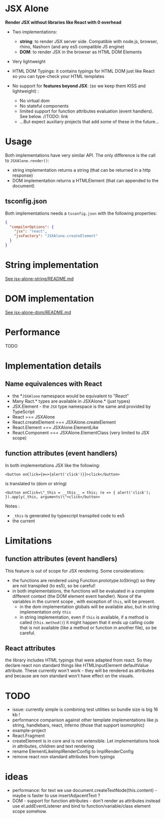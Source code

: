 # JSX Alone 

**Render JSX without libraries like React with 0 overhead**

 * Two implementations: 

   * **string**: to render JSX server side. Compatible with node.js, browser, rhino, Nashorn (and any es5 compatible JS engine)
   * **DOM**: to render JSX in the browser as HTML DOM Elements

 * Very lightweight
 * HTML DOM Typings: it contains typings for HTML DOM just like React so you can type-check your HTML templates
 * No support for **features beyond JSX**: (so we keep them KISS and lightweight) :
   * No virtual dom
   * No stateful components 
   * limited support for function attributes evaluation (event handlers). See below.        //TODO: link
   * ...But expect auxiliary projects that add some of these in the future...

# Usage

Both implementations have very similar API. The only difference is the call to `JSXAlone.render()`:

 * string implementation returns a string (that can be returned in a http response)
 * DOM implementation returns a HTMLElement (that can appended to the document)

## tsconfig.json

Both implementations needs a `tsconfig.json` with the following properties: 

```json
{
  "compilerOptions": {
    "jsx": "react",
    "jsxFactory": "JSXAlone.createElement"
  }
}
```


# String implementation

[See jsx-alone-string/README.md](jsx-alone-string/README.md)

# DOM implementation

[See jsx-alone-dom/README.md](jsx-alone-dom/README.md)

# Performance

TODO

# Implementation details

## Name equivalences with React

 * the *`JSXAlone` namespace would be equivalent to "React" 
 * Many Ract.* types are available in JSXAlone.* (just types)
 * JSX.Element - the `JSX` type namespace is the same and provided by TypeScript
 * React === JSXAlone 
 * React.createElement === JSXAlone.createElement
 * React.Element === JSXAlone.ElementLike
 * React.Component === JSXAlone.ElementClass (very limited to JSX scope)

## function attributes (event handlers)

In both implementations JSX like the following:

```
<button onClick={e=>{alert('click')}}>click</button>
```

is translated to (dom or string)

```
<button onClick=\"_this = __this__ = this; (e => { alert('click'); }).apply(_this, arguments)\">click</button>
```

Notes : 
 * `_this` is generated by typescript transpiled code to es5
 * the current 

# Limitations

## function attributes (event handlers)

This feature is out of scope for JSX rendering. Some considerations:

 * the functions are rendered using Function.prototype.toString() so they are not transpiled (to es5), so be careful!
 * in both implementations, the functions will be evaluated in a complete different context (the DOM element event handler). None of the variables in the current scope , with exception of `this`,  will be present. 
   * in the dom implementation  globals will be available also, but in string implementation only `this` 
   * in string implementation, even if `this` is available, if a method is called (`this.method()`) it might happen that it ends up calling code that is not available (like a method or function in another file), so be careful.

## React attributes

the library includes HTML typings that were adapted from react. So they declare react non standard things like HTMLInputElement defaultValue attribute. These currently won't work - they will be rendered as attributes and because are non standard won't have effect on the visuals. 

# TODO

 * issue: currently simple is combining test utilities so bundle size is big 16 kb !
 * performance comparison against other template implementations like js string, handlebars, react, inferno (those that support isomorphic)
 * example-project
 * React.Fragment
 * createElement is in core and is not extensible. Let implementations hook in attributes, children and text rendering
 * rename ElementLikeImplRenderConfig to ImplRenderConfig
 * remove react non standard attributes from typings

# ideas

 * performance: for text we use document.createTextNode(this.content) - maybe is faster to use insertAdjacentText ? 
 * DOM - support for function attributes - don't render as attributes instead use el.addEventListener and bind to function/variable/class element scope somehow.